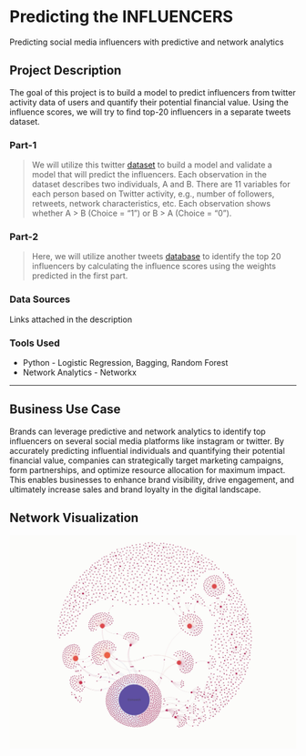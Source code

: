# Predicting the INFLUENCERS
 Predicting social media influencers with predictive and network analytics

## Project Description
The goal of this project is to build a model to predict influencers from twitter activity data of users and quantify their potential financial value.
Using the influence scores, we will try to find top-20 influencers in a separate tweets dataset.

### Part-1
> We will utilize this twitter [dataset](https://www.kaggle.com/c/predict-who-is-more-influential-in-a-social-network) to build a model and validate a model that will predict the influencers. Each observation in the dataset describes two individuals, A and B. There are 11 variables for each person based on Twitter activity, e.g., number of followers, retweets, network characteristics, etc. Each observation shows whether A > B (Choice = “1”) or B > A (Choice = “0”).

### Part-2
> Here, we will utilize another tweets [database](https://github.com/pratyush335/Predicting-the-INFLUENCERS/tree/main/Data) to identify the top 20 influencers by calculating the influence scores using the weights predicted in the first part.

### Data Sources
Links attached in the description

### Tools Used
* Python - Logistic Regression, Bagging, Random Forest
* Network Analytics - Networkx
***
## Business Use Case
Brands can leverage predictive and network analytics to identify top influencers on several social media platforms like instagram or twitter. By accurately predicting influential individuals and quantifying their potential financial value, companies can strategically target marketing campaigns, form partnerships, and optimize resource allocation for maximum impact. This enables businesses to enhance brand visibility, drive engagement, and ultimately increase sales and brand loyalty in the digital landscape.

## Network Visualization
<img src='https://github.com/pratyush335/Predicting-the-INFLUENCERS/blob/main/Data/Network.jpg'>
